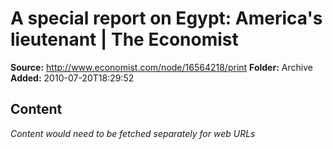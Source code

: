 # A special report on Egypt: America's lieutenant | The Economist

**Source:** http://www.economist.com/node/16564218/print
**Folder:** Archive
**Added:** 2010-07-20T18:29:52




## Content
*Content would need to be fetched separately for web URLs*
